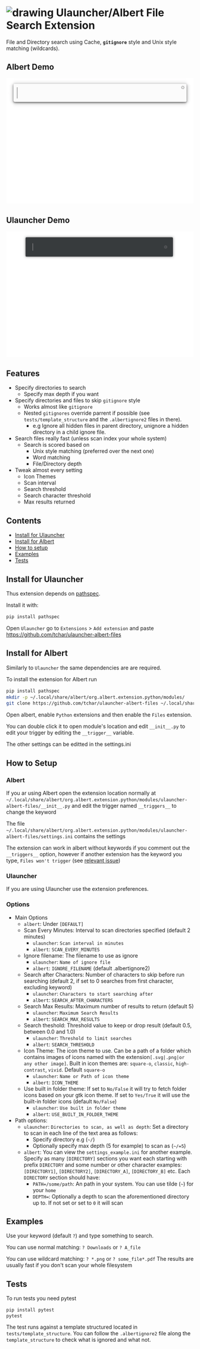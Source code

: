 # <img src="images/icon.svg" alt="drawing" width="25"/> Ulauncher/Albert File Search Extension

File and Directory search using Cache, **`gitignore`** style and Unix style matching (wildcards).

## Albert Demo

![](images/demo-albert.gif)

## Ulauncher Demo 

![](images/demo-ulauncher.gif)

## Features
- Specify directories to search
    - Specify max depth if you want
- Specify directories and files to skip `gitignore` style
    - Works almost like `gitignore`
    - Nested `gitignores` override parrent if possible (see `tests/template_structure` and the `.albertignore2` files in there).
        - e.g Ignore all hidden files in parent directory, unignore a hidden directory in a child ignore file.
- Search files really fast (unless scan index your whole system)
    - Search is scored based on
        - Unix style matching (preferred over the next one)
        - Word matching
        - File/Directory depth
- Tweak almost every setting
    - Icon Themes
    - Scan interval
    - Search threshold
    - Search character threshold
    - Max results returned

## Contents

- [Install for Ulauncher](#install-for-ulauncher)
- [Install for Albert](#install-for-albert)
- [How to setup](#how-to-setup)
- [Examples](#examples)
- [Tests](#tests)

## Install for Ulauncher

Thus extension depends on [pathspec](https://github.com/cpburnz/python-path-specification).

Install it with:
```bash
pip install pathspec
```

Open `Ulauncher` go to `Extensions` > `Add extension` and paste https://github.com/tchar/ulauncher-albert-files

## Install for Albert

Similarly to `Ulauncher` the same dependencies are are required.

To install the extension for Albert run
```bash
pip install pathspec
mkdir -p ~/.local/share/albert/org.albert.extension.python/modules/
git clone https://github.com/tchar/ulauncher-albert-files ~/.local/share/albert/org.albert.extension.python/modules/
```

Open albert, enable `Python` extensions and then enable the `Files` extension.

You can double click it to open module's location and edit `__init__.py` to edit your trigger by editing the `__trigger__` variable.

The other settings can be editted in the settings.ini

## How to Setup

### Albert

If you ar using Albert open the extension location normally at `~/.local/share/albert/org.albert.extension.python/modules/ulauncher-albert-files/__init__.py` and edit the trigger named `__triggers__` to change the keyword

The file `~/.local/share/albert/org.albert.extension.python/modules/ulauncher-albert-files/settings.ini` contains the settings 

The extension can work in albert without keywords if you comment out the `__triggers__` option, however if another extension has the keyword you type, `Files won't trigger` (see [relevant issue](https://github.com/albertlauncher/albert/issues/978))

### Ulauncher

If you are using Ulauncher use the extension preferences.

### Options

- Main Options
    - `albert`: Under `[DEFAULT]`
    - Scan Every Minutes: Interval to scan directories specified (default 2 minutes)
        - `ulauncher`: `Scan interval in minutes`
        - `albert`: `SCAN_EVERY_MINUTES`
    - Ignore filename: The filename to use as ignore
        - `ulauncher`: `Name of ignore file`
        - `albert`: `IGNORE_FILENAME` (default .albertignore2)
    - Search after Characters: Number of characters to skip before run searching (default 2, if set to 0 searches from first character, excluding keyword)
        - `ulauncher`: `Characters to start searching after`
        - `albert`: `SEARCH_AFTER_CHARACTERS`
    - Search Max Results: Maximum number of results to return (default 5)
        - `ulauncher`: `Maximum Search Results`
        - `albert`: `SEARCH_MAX_RESULTS`
    - Search theshold: Threshold value to keep or drop result (default 0.5, between 0.0 and 1.0)
        - `ulauncher`: `Threshold to limit searches`
        - `albert`: `SEARCH_THRESHOLD`
    - Icon Theme: The icon theme to use. Can be a path of a folder which contains images of icons named with the extension`[.svg|.png|or any other image]`. Built in icon themes are: `square-o`, `classic`, `high-contrast`, `vivid`. Default `square-o`
        - `ulauncher`: `Name or Path of icon theme`
        - `albert`: `ICON_THEME`
    - Use built in folder theme: If set to `No/False` it will try to fetch folder icons based on your gtk icon theme. If set to `Yes/True` it will use the built-in folder icons (default `No/False`)
        - `ulauncher`: `Use built in folder theme`
        - `albert`: `USE_BUILT_IN_FOLDER_THEME`
- Path options:
    - `ulauncher`: `Directories to scan, as well as depth`: Set a directory to scan in each line of the text area as follows:
        - Specify directory e.g (`~/`)
        - Optionally specify max depth (5 for example) to scan as (`~/=5`)
    - `albert`: You can view the `settings_example.ini` for another example. Specify as many `[DIRECTORY]` sections you want each starting with prefix `DIRECTORY` and some number or other character
    examples: `[DIRECTORY1]`, `[DIRECTORY2]`, `[DIRECTORY_A]`, `[DIRECTORY_B]` etc. Each `DIRECTORY` section should have:
        - `PATH=/some/path`: An path in your system. You can use tilde (`~`) for your `home`
        - `DEPTH=`: Optionally a depth to scan the aforementioned directory up to. If not set or set to `0` it will scan


## Examples

Use your keyword (default `?`) and type something to search.

You can use normal matching: `? Downloads` or `? A_file`

You can use wildcard matching: `? *.png` or `? some_file*.pdf`
The results are usually fast if you don't scan your whole filesystem

## Tests

To run tests you need pytest
```
pip install pytest
pytest
```

The test runs against a template structured located in `tests/template_structure`. You can follow the `.albertignore2` file along the `template_structure` to check what is ignored and what not.
